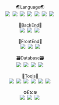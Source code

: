 <div align="center">
  <span>🌏Language🌏</span><br>
  <img src="https://img.shields.io/badge/C-A8B9CC?style=flat&logo=C&logoColor=white">&nbsp  <!-- C언어 -->
  <img src="https://img.shields.io/badge/C_Sharp-239120?style=flat&logo=csharp&logoColor=white">&nbsp  <!-- C# -->
  <img src="https://img.shields.io/badge/Go-00ADD8?style=flat&logo=Go&logoColor=white">&nbsp  <!-- Go -->
  <img src="https://img.shields.io/badge/Python-3776AB?style=flat&logo=python&logoColor=white">&nbsp  <!-- 파이썬 -->
  <img src="https://img.shields.io/badge/Java-007396?style=flat&logo=Java&logoColor=white">&nbsp <!-- 자바 -->
  <img src="https://img.shields.io/badge/Kotlin-7F52FF?style=flat&logo=kotlin&logoColor=white">&nbsp <!-- 코틀린 -->
  <img src="https://img.shields.io/badge/JavaScript-F7DF1E?style=flat&logo=JavaScript&logoColor=white">&nbsp <!-- JavaScript -->
  <br><br>
  <span>🩻BackEnd🩻</span><br>
  <img src="https://img.shields.io/badge/Spring-6DB33F?style=flat-square&logo=Spring&logoColor=white">&nbsp <!-- 스프링 -->
  <img src="https://img.shields.io/badge/SpringBoot-6DB33F?style=flat-square&logo=SpringBoot&logoColor=white">&nbsp  <!-- 스프링부트 -->
  <img src="https://img.shields.io/badge/Django-092E20?style=flat-square&logo=Django&logoColor=white">&nbsp <!-- 장고 -->
  <br><br>
  <span>👤FrontEnd👤</span><br>
  <img src="https://img.shields.io/badge/HTML5-E34F26?style=flat-square&logo=HTML5&logoColor=white">&nbsp <!-- HTML5 -->
  <img src="https://img.shields.io/badge/CSS3-1572B6?style=flat-square&logo=CSS3&logoColor=white">&nbsp <!-- CSS -->
  <img src="https://img.shields.io/badge/bootstrap-7952B3?style=flat-square&logo=bootstrap&logoColor=white">
  <br><br>
  <span>🗃Database🗃</span><br>
  <img src="https://img.shields.io/badge/Oracle-F80000?style=flat-square&logo=Oracle&logoColor=white">&nbsp <!-- Oracle -->
  <img src="https://img.shields.io/badge/Mysql-4479A1?style=flat-square&logo=Mysql&logoColor=white">&nbsp <!-- Mysql -->
  <img src="https://img.shields.io/badge/SQLite-003B57?style=flat-square&logo=SQLite&logoColor=white">&nbsp <!-- SQLite -->
  <img src="https://img.shields.io/badge/Mariadb-003545?style=flat-square&logo=mariadb&logoColor=white">&nbsp <!-- MariaDB -->
  <br><br>
  <span>🧰Tools🧰</span><br>
  <img src="https://img.shields.io/badge/VScode-007ACC?style=flat-square&logo=visualstudiocode&logoColor=white">&nbsp <!-- VScode-->
  <img src="https://img.shields.io/badge/AndroidStudio-3DDC84?style=flat-square&logo=androidstudio&logoColor=white">&nbsp <!-- AndroidStudio -->
  <img src="https://img.shields.io/badge/Eclipse-2C2255?style=flat-square&logo=eclipseide&logoColor=white">&nbsp <!--이클립스 -->
  <img src="https://img.shields.io/badge/DataGrip-000000?style=flat-square&logo=datagrip&logoColor=white">&nbsp <!-- 데이터그립 -->
  <img src="https://img.shields.io/badge/IntelliJ-000000?style=flat-square&logo=intellijidea&logoColor=white">&nbsp <!-- IntelliJ -->
  <img src="https://img.shields.io/badge/PyCharm-000000?style=flat-square&logo=pycharm&logoColor=white">&nbsp <!-- 파이참 -->
  <br><br>
  <span>⚙Etc⚙</span><br>
  <img src="https://img.shields.io/badge/Firebase-FFCA28?style=flat-square&logo=firebase&logoColor=white">&nbsp <!-- Firebase -->
  <img src="https://img.shields.io/badge/Docker-2496ED?style=flat-square&logo=Docker&logoColor=white">&nbsp <!-- Docker -->
  <img src="https://img.shields.io/badge/AWS-232F3E?style=flat-square&logo=amazonaws&logoColor=white">&nbsp <!-- AWS -->
</div>

<!--
**MMMMins/MMMMins** is a ✨ _special_ ✨ repository because its `README.md` (this file) appears on your GitHub profile.

Here are some ideas to get you started:

- 🔭 I’m currently working on ...
- 🌱 I’m currently learning ...
- 👯 I’m looking to collaborate on ...
- 🤔 I’m looking for help with ...
- 💬 Ask me about ...
- 📫 How to reach me: ...
- 😄 Pronouns: ...
- ⚡ Fun fact: ...
-->
